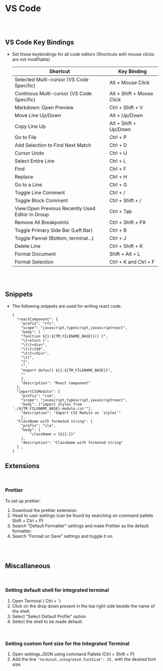 # VS Code

<br>
<br>

## VS Code Key Bindings

- Set these keybindings for all code editors (Shortcuts with mouse clicks are not modifiable)

  | Shortcut                                         | Key Binding               |
  | ------------------------------------------------ | ------------------------- |
  | Selected Multi-cursor (VS Code Specific)         | Alt + Mouse Click         |
  | Continous Multi-cursor (VS Code Specific)        | Alt + Shift + Mouse Click |
  | Markdown: Open Preview                           | Ctrl + Shift + V          |
  | Move Line Up/Down                                | Alt + Up/Down             |
  | Copy Line Up                                     | Alt + Shift + Up/Down     |
  | Go to File                                       | Ctrl + P                  |
  | Add Selection to Find Next Match                 | Ctrl + D                  |
  | Cursor Undo                                      | Ctrl + U                  |
  | Select Entire Line                               | Ctrl + L                  |
  | Find                                             | Ctrl + F                  |
  | Replace                                          | Ctrl + H                  |
  | Go to a Line                                     | Ctrl + G                  |
  | Toggle Line Comment                              | Ctrl + /                  |
  | Toggle Block Comment                             | Ctrl + Shift + /          |
  | View:Open Previous Recently Used Editor in Group | Ctrl + Tab                |
  | Remove All Breakpoints                           | Ctrl + Shift + F9         |
  | Toggle Primary Side Bar (Left Bar)               | Ctrl + B                  |
  | Toggle Pannel (Bottom, terminal...)              | Ctrl + J                  |
  | Delete Line                                      | Ctrl + Shift + K          |
  | Format Document                                  | Shift + Alt + L           |
  | Format Selection                                 | Ctrl + K and Ctrl + F     |

  <br>
  <br>

## Snippets

- The following snippets are used for writing react code.
  ```
  {
    "reactComponent": {
      "prefix": "rfc",
      "scope": "javascript,typescript,javascriptreact",
      "body": [
      "function ${1:${TM_FILENAME_BASE}}() {",
      "\treturn (",
      "\t\t<div>",
      "\t\t\t$0",
      "\t\t</div>",
      "\t)",
      "}",
      "",
      "export default ${1:${TM_FILENAME_BASE}}",
      ""
      ],
      "description": "React component"
    },
    "importCSSModule": {
      "prefix": "csm",
      "scope": "javascript,typescript,javascriptreact",
      "body": ["import styles from './${TM_FILENAME_BASE}.module.css'"],
      "description": "Import CSS Module as `styles`"
      },
    "ClassName with formated string": {
      "prefix": "cla",
      "body": [
          "className = {${1:}}"
      ],
      "description": "ClassName with formated string"
    } ,
  }
  ```

## Extensions

<br>

### Prettier

To set up prettier:

1. Download the prettier extension.
2. Head to user settings (can be found by searching on command pallete Shift + Ctrl + P)
3. Search "Default Formatter" settings and make Prettier as the default formatter.
4. Search "Format on Save" settings and toggle it on.

<br>
<br>

## Miscallaneous

<br>

### Setting default shell for integrated terminal

1. Open Terminal ( Ctrl + `)
1. Click on the drop down present in the top right side beside the name of the shell.
1. Select "Select Default Profile" option
1. Select the shell to be made default.

<br>

### Setting custom font size for the Integrated Terminal

1. Open settings.JSON using command Pallete (Ctrl + Shift + P)
2. Add the line `"terminal.integrated.fontSize": 25,` with the desired font size.

<br>
<br>
